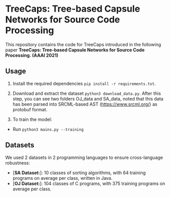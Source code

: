 # TreeCaps: Tree-based Capsule Networks for Source Code Processing

<p aligh="center"> This repository contains the code for TreeCaps introduced in the following paper <b>TreeCaps: Tree-based Capsule Networks for Source Code Processing. (AAAI 2021) </b> </p>

## Usage

1. Install the required dependencies ```pip install -r requirements.txt```.

2. Download and extract the dataset ```python3 download_data.py```. After this step, you can see two folders OJ_data and SA_data, noted that this data has been parsed into SRCML-based AST (https://www.srcml.org/) as protobuf format.

3. To train the model:
- Run ```python3 mains.py --training```



## Datasets

We used 2 datasets in 2 programming languages to ensure cross-language robustness:

* [**SA Dataset:**]: 10 classes of sorting algorithms, with 64 training programs on average per class, written in Java. 
* [**OJ Dataset:**]: 104 classes of C programs, with 375 training programs on average per class. 

